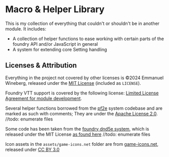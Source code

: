 # Macro & Helper Library

This is my collection of everything that couldn't or shouldn't be in another module. It includes:

- A collection of helper functions to ease working with certain parts of the foundry API and/or JavaScript in general
- A system for extending core Setting handling

## Licenses & Attribution

Everything in the project not covered by other licenses is ©2024 Emmanuel Wineberg, released under the [MIT License](https://opensource.org/license/mit/) (included as `LICENSE`).

Foundry VTT support is covered by the following license: [Limited License Agreement for module development](https://foundryvtt.com/article/license/).

Several helper functions borrowed from the [pf2e](https://github.com/foundryvtt/pf2e/) system codebase and are marked as such with comments; They are under the [Apache License 2.0](https://www.apache.org/licenses/LICENSE-2.0).
//todo: enumerate files

Some code has been taken from the [foundry dnd5e system](https://github.com/foundryvtt/dnd5e/), which is released under the MIT License [as found here](https://github.com/foundryvtt/dnd5e/blob/master/LICENSE.txt)
//todo: enumerate files

Icon assets in the `assets/game-icons.net` folder are from [game-icons.net](https://game-icons.net/), released under [CC BY 3.0](https://creativecommons.org/licenses/by/3.0/)
